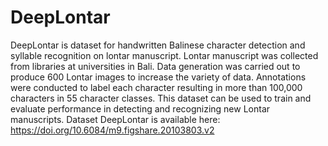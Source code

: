 # DeepLontar
DeepLontar is dataset for handwritten Balinese character detection and syllable recognition on lontar manuscript. Lontar manuscript was collected from libraries at universities in Bali. Data generation was carried out to produce 600 Lontar images to increase the variety of data. Annotations were conducted to label each character resulting in more than 100,000 characters in 55 character classes. This dataset can be used to train and evaluate performance in detecting and recognizing new Lontar manuscripts.
Dataset DeepLontar is available here: https://doi.org/10.6084/m9.figshare.20103803.v2
